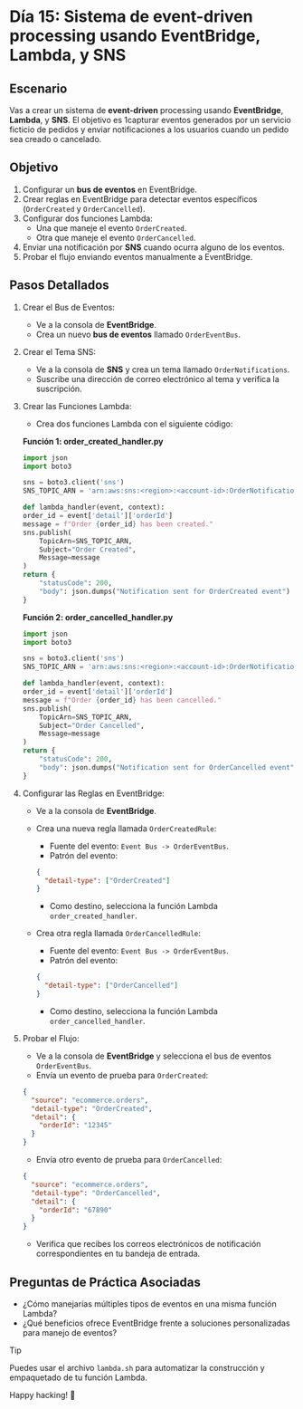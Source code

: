 # Día 15: Sistema de event-driven processing usando EventBridge, Lambda, y SNS

## Escenario

Vas a crear un sistema de **event-driven** processing usando **EventBridge**, **Lambda**, y **SNS**. El objetivo es 1capturar eventos generados por un servicio ficticio de pedidos y enviar notificaciones a los usuarios cuando un pedido sea creado o cancelado.

## Objetivo

1. Configurar un **bus de eventos** en EventBridge.
2. Crear reglas en EventBridge para detectar eventos específicos (`OrderCreated` y `OrderCancelled`).
3. Configurar dos funciones Lambda:
   - Una que maneje el evento `OrderCreated`.
   - Otra que maneje el evento `OrderCancelled`.
4. Enviar una notificación por **SNS** cuando ocurra alguno de los eventos.
5. Probar el flujo enviando eventos manualmente a EventBridge.

## Pasos Detallados

1. Crear el Bus de Eventos:

   - Ve a la consola de **EventBridge**.
   - Crea un nuevo **bus de eventos** llamado `OrderEventBus`.

2. Crear el Tema SNS:

   - Ve a la consola de **SNS** y crea un tema llamado `OrderNotifications`.
   - Suscribe una dirección de correo electrónico al tema y verifica la suscripción.

3. Crear las Funciones Lambda:

   - Crea dos funciones Lambda con el siguiente código:

   **Función 1: order_created_handler.py**

   ```python
   import json
   import boto3

   sns = boto3.client('sns')
   SNS_TOPIC_ARN = 'arn:aws:sns:<region>:<account-id>:OrderNotifications'

   def lambda_handler(event, context):
   order_id = event['detail']['orderId']
   message = f"Order {order_id} has been created."
   sns.publish(
       TopicArn=SNS_TOPIC_ARN,
       Subject="Order Created",
       Message=message
   )
   return {
       "statusCode": 200,
       "body": json.dumps("Notification sent for OrderCreated event")
   }
   ```

   **Función 2: order_cancelled_handler.py**

   ```python
   import json
   import boto3

   sns = boto3.client('sns')
   SNS_TOPIC_ARN = 'arn:aws:sns:<region>:<account-id>:OrderNotifications'

   def lambda_handler(event, context):
   order_id = event['detail']['orderId']
   message = f"Order {order_id} has been cancelled."
   sns.publish(
       TopicArn=SNS_TOPIC_ARN,
       Subject="Order Cancelled",
       Message=message
   )
   return {
       "statusCode": 200,
       "body": json.dumps("Notification sent for OrderCancelled event")
   }
   ```

4. Configurar las Reglas en EventBridge:

   - Ve a la consola de **EventBridge**.
   - Crea una nueva regla llamada `OrderCreatedRule`:

     - Fuente del evento: `Event Bus -> OrderEventBus`.
     - Patrón del evento:

     ```json
     {
       "detail-type": ["OrderCreated"]
     }
     ```

     - Como destino, selecciona la función Lambda `order_created_handler`.

   - Crea otra regla llamada `OrderCancelledRule`:

     - Fuente del evento: `Event Bus -> OrderEventBus`.
     - Patrón del evento:

     ```json
     {
       "detail-type": ["OrderCancelled"]
     }
     ```

     - Como destino, selecciona la función Lambda `order_cancelled_handler`.

5. Probar el Flujo:

   - Ve a la consola de **EventBridge** y selecciona el bus de eventos `OrderEventBus`.
   - Envía un evento de prueba para `OrderCreated`:

   ```json
   {
     "source": "ecommerce.orders",
     "detail-type": "OrderCreated",
     "detail": {
       "orderId": "12345"
     }
   }
   ```

   - Envía otro evento de prueba para `OrderCancelled`:

   ```json
   {
     "source": "ecommerce.orders",
     "detail-type": "OrderCancelled",
     "detail": {
       "orderId": "67890"
     }
   }
   ```

   - Verifica que recibes los correos electrónicos de notificación correspondientes en tu bandeja de entrada.

## Preguntas de Práctica Asociadas

- ¿Cómo manejarías múltiples tipos de eventos en una misma función Lambda?
- ¿Qué beneficios ofrece EventBridge frente a soluciones personalizadas para manejo de eventos?

> [!TIP]
> Puedes usar el archivo `lambda.sh` para automatizar la construcción y empaquetado de tu función Lambda.

Happy hacking! 🚀
